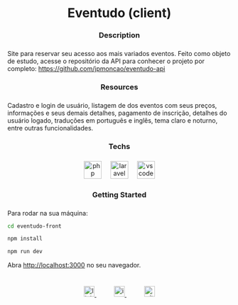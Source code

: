 <h1 align="center">Eventudo (client)</h1>

###

<h3 align="center">Description</h3>

###

<p align="">Site para reservar seu acesso aos mais variados eventos. Feito como objeto de estudo, acesse o repositório da API para conhecer o projeto por completo: <a href="https://github.com/jpmoncao/eventudo-api" target="_blank">https://github.com/jpmoncao/eventudo-api</a></p>

###

<h3 align="center">Resources</h3>

###

<p align="">Cadastro e login de usuário, listagem de dos eventos com seus preços, informações e seus demais detalhes, pagamento de inscrição, detalhes do usuário logado, traduções em português e inglês, tema claro e noturno, entre outras funcionalidades.</p>

###

<h3 align="center">Techs</h3>

###

<div align="center">
  <img src="https://skillicons.dev/icons?i=next" height="40" alt="php logo"  />
  <img width="12" />
  <img src="https://skillicons.dev/icons?i=typescript" height="40" alt="laravel logo"  />
  <img width="12" />
  <img src="https://skillicons.dev/icons?i=vscode" height="40" alt="vscode logo"  />
</div>

### 

<h3 align="center">Getting Started</h3>

###

Para rodar na sua máquina:

```bash
cd eventudo-front

npm install

npm run dev
```

Abra [http://localhost:3000](http://localhost:3000) no seu navegador.

###

<h1 align="left"></h1>

###

<div align="center">
    <span width="72">
        <a href="https://linkedin/in/jpmoncao" target="_blank">
            <img src="https://img.shields.io/badge/LinkedIn-0A66C2?logo=linkedin&logoColor=white&style=for-the-badge" height="24" alt="linkedin logo"  />
        </a>
    </span>
    <img width="36" />
    <span width="72">
        <a href="https://instagram.com/jpmoncao" target="_blank">
            <img src="https://img.shields.io/badge/Instagram-E4405F?logo=instagram&logoColor=white&style=for-the-badge" height="24" alt="instagram logo"  />
        </a>
    </span>
    <img width="36" />
    <span width="72">
        <a href="https://github.com/jpmoncao" target="_blank">
            <img src="https://img.shields.io/badge/GitHub-181717?logo=github&logoColor=white&style=for-the-badge" height="24" alt="github logo"  />
        </a>
    </span>
</div>

###
